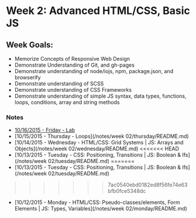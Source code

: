 # Week 2: Advanced HTML/CSS, Basic JS

## Week Goals:
- Memorize Concepts of Responsive Web Design
- Demonstrate Understanding of Git, and gh-pages
- Demonstrate understanding of node/iojs, npm, package.json, and browserify
- Demonstrate understanding of SCSS
- Demonstrate understanding of CSS Frameworks
- Demonstrate understanding of simple JS syntax, data types, functions, loops, conditions, array and string methods

### Notes
* [10/16/2015 - Friday - Lab](/ABOUT.md#Schedule)
* [10/15/2015 - Thursday - Loops](/notes/week 02/thursday/README.md)
* [10/14/2015 - Wednesday - HTML/CSS: Grid Systems | JS: Arrays and Objects](/notes/week 02/wednesday/README.md)
<<<<<<< HEAD
* [10/13/2015 - Tuesday - CSS: Positioning, Transitions | JS: Boolean & Ifs](/notes/week 02/tuesday/README.md)
=======
* [10/13/2015 - Tuesday - CSS:  Positioning, Transitions | JS: Boolean & Ifs](/notes/week 02/tuesday/README.md)
>>>>>>> 7ac0540ebd0182ed8f56fe74e63bfb0fce5348dc
* [10/12/2015 - Monday - HTML/CSS: Pseudo-classes/elements, Form Elements | JS: Types, Variables](/notes/week 02/monday/README.md)
